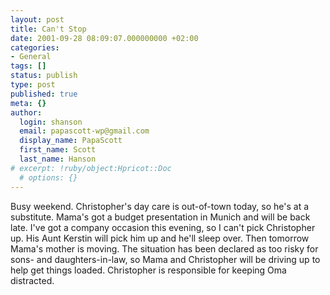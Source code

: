 ```yaml
---
layout: post
title: Can't Stop
date: 2001-09-28 08:09:07.000000000 +02:00
categories:
- General
tags: []
status: publish
type: post
published: true
meta: {}
author:
  login: shanson
  email: papascott-wp@gmail.com
  display_name: PapaScott
  first_name: Scott
  last_name: Hanson
# excerpt: !ruby/object:Hpricot::Doc
  # options: {}
---
```

<p>Busy weekend. Christopher's day care is out-of-town today, so he's at a substitute. Mama's got a budget presentation in Munich and will be back late. I've got a company occasion this evening, so I can't pick Christopher up. His Aunt Kerstin will pick him up and he'll sleep over. Then tomorrow Mama's mother is moving. The situation has been declared as too risky for sons- and daughters-in-law, so Mama and Christopher will be driving up to help get things loaded. Christopher is responsible for keeping Oma distracted.</p>
